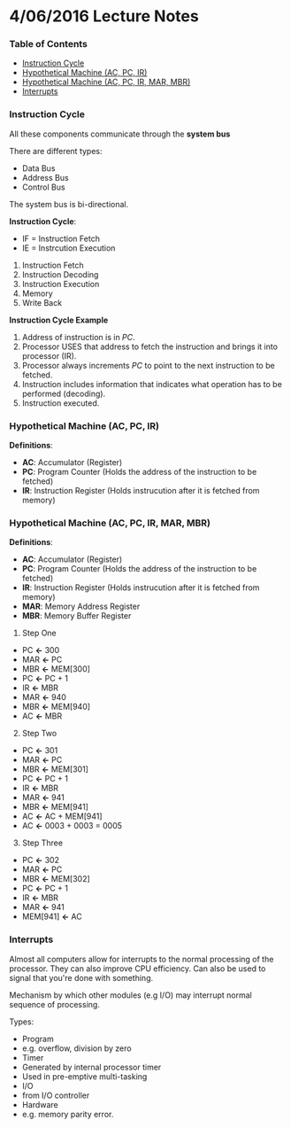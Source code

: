 # 4/06/2016 Lecture Notes

### Table of Contents
 
 - [Instruction Cycle](#instruction-cycle)
 - [Hypothetical Machine (AC, PC, IR)](#hypothetical-machine--ac,-pc,-ir--)
 - [Hypothetical Machine (AC, PC, IR, MAR, MBR)](#hypothetical-machine--ac,-pc,-ir,-mar,-mbr--)
 - [Interrupts](#interrupts)

### Instruction Cycle

All these components communicate through the **system bus**

There are different types:
  - Data Bus
  - Address Bus
  - Control Bus

The system bus is bi-directional.

**Instruction Cycle**:
 - IF = Instruction Fetch
 - IE = Instrcution Execution

 1. Instruction Fetch
 2. Instruction Decoding
 3. Instruction Execution
 4. Memory
 5. Write Back

**Instruction Cycle Example**
 1. Address of instruction is in _PC_.
 2. Processor USES that address to fetch the instruction and brings it into processor (IR).
 3. Processor always increments _PC_ to point to the next instruction to be fetched.
 4. Instruction includes information that indicates what operation has to be performed (decoding).
 5. Instruction executed.

### Hypothetical Machine (AC, PC, IR)

**Definitions**:
  - **AC**: Accumulator (Register)
  - **PC**: Program Counter (Holds the address of the instruction to be fetched)
  - **IR**: Instruction Register (Holds instrucution after it is fetched from memory)

### Hypothetical Machine (AC, PC, IR, MAR, MBR)

**Definitions**:
  - **AC**: Accumulator (Register)
  - **PC**: Program Counter (Holds the address of the instruction to be fetched)
  - **IR**: Instruction Register (Holds instrucution after it is fetched from memory)
  - **MAR**: Memory Address Register
  - **MBR**: Memory Buffer Register

1. Step One
 - PC **<-** 300
 - MAR **<-** PC
 - MBR **<-** MEM[300]
 - PC **<-** PC + 1
 - IR **<-** MBR
 - MAR **<-** 940
 - MBR **<-** MEM[940]
 - AC **<-** MBR
2. Step Two
 - PC **<-** 301
 - MAR **<-** PC
 - MBR **<-** MEM[301]
 - PC **<-** PC + 1
 - IR **<-** MBR
 - MAR **<-** 941
 - MBR **<-** MEM[941]
 - AC **<-** AC + MEM[941]
 - AC **<-** 0003 + 0003 = 0005
3. Step Three
 - PC **<-** 302
 - MAR **<-** PC
 - MBR **<-** MEM[302]
 - PC **<-** PC + 1
 - IR **<-** MBR
 - MAR **<-** 941
 - MEM[941] **<-** AC

### Interrupts

Almost all computers allow for interrupts to the normal processing of the processor. They can also improve CPU efficiency. Can also be used to signal that you're done with something.

Mechanism by which other modules (e.g I/O) may interrupt normal sequence of processing.

Types:

 - Program
  - e.g. overflow, division by zero
 - Timer
  - Generated by internal processor timer
  - Used in pre-emptive multi-tasking
 - I/O
  - from I/O controller
 - Hardware
  - e.g. memory parity error.

